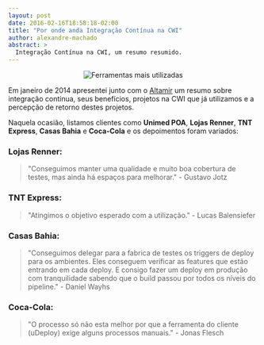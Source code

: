 ```yaml
---
layout: post
date: 2016-02-16T18:58:18-02:00
title: "Por onde anda Integração Contínua na CWI"
author: alexandre-machado
abstract: >
  Integração Contínua na CWI, um resumo resumido.
---
```

<center>
<img alt="Ferramentas mais utilizadas" src="{{ site.baseurl }}/content/2016-02-16-integração-contínua-na-cwi/icone.png" />
</center>

Em janeiro de 2014 apresentei junto com o [Altamir](https://www.facebook.com/altamir.junior.dias) um resumo sobre integração contínua, seus benefícios, projetos na CWI que já utilizamos e a percepção de retorno destes projetos.

Naquela ocasião, listamos clientes como **Unimed POA**, **Lojas Renner**, **TNT Express**, **Casas Bahia** e **Coca-Cola** e os depoimentos foram variados:

### Lojas Renner:
> "Conseguimos manter uma qualidade e muito boa cobertura de testes, mas ainda há espaços para melhorar." - Gustavo Jotz

### TNT Express:
> "Atingimos o objetivo esperado com a utilização." - Lucas Balensiefer

### Casas Bahia:
> "Conseguimos delegar para a fabrica de testes os triggers de deploy para os ambientes. Eles conseguem verificar as features que estão entrando em cada deploy. E consigo fazer um deploy em produção com tranquilidade sabendo que o build passou por todos os níveis do pipeline." - Daniel Wayhs

### Coca-Cola:
> "O processo só não esta melhor por que a ferramenta do cliente (uDeploy) exige alguns processos manuais." - Jonas Flesch

